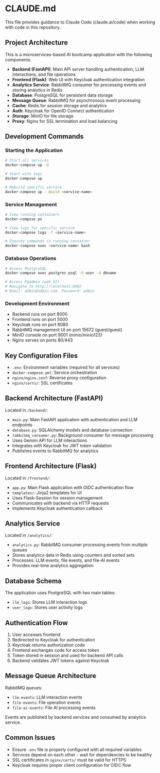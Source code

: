 # CLAUDE.md

This file provides guidance to Claude Code (claude.ai/code) when working with code in this repository.

## Project Architecture

This is a microservices-based AI bootcamp application with the following components:

- **Backend (FastAPI)**: Main API server handling authentication, LLM interactions, and file operations
- **Frontend (Flask)**: Web UI with Keycloak authentication integration
- **Analytics Service**: RabbitMQ consumer for processing events and storing analytics in Redis
- **Database**: PostgreSQL for persistent data storage
- **Message Queue**: RabbitMQ for asynchronous event processing
- **Cache**: Redis for session storage and analytics
- **Auth**: Keycloak for OpenID Connect authentication
- **Storage**: MinIO for file storage
- **Proxy**: Nginx for SSL termination and load balancing

## Development Commands

### Starting the Application
```bash
# Start all services
docker-compose up -d

# Start with logs
docker-compose up

# Rebuild specific service
docker-compose up --build <service-name>
```

### Service Management
```bash
# View running containers
docker-compose ps

# View logs for specific service
docker-compose logs -f <service-name>

# Execute commands in running container
docker-compose exec <service-name> bash
```

### Database Operations
```bash
# Access PostgreSQL
docker-compose exec postgres psql -U user -d dbname

# Access PgAdmin (web UI)
# Navigate to http://localhost:8082
# Email: admin@admin.com, Password: admin
```

### Development Environment
- Backend runs on port 8000
- Frontend runs on port 5000
- Keycloak runs on port 8080
- RabbitMQ management UI on port 15672 (guest/guest)
- MinIO console on port 9001 (minio/minio123)
- Nginx serves on ports 80/443

## Key Configuration Files

- `.env`: Environment variables (required for all services)
- `docker-compose.yml`: Service orchestration
- `nginx/nginx.conf`: Reverse proxy configuration
- `nginx/certs/`: SSL certificates

## Backend Architecture (FastAPI)

Located in `/backend/`:
- `main.py`: Main FastAPI application with authentication and LLM endpoints
- `database.py`: SQLAlchemy models and database connection
- `rabbitmq_consumer.py`: Background consumer for message processing
- Uses Gemini API for LLM interactions
- Integrates with Keycloak for JWT token validation
- Publishes events to RabbitMQ for analytics

## Frontend Architecture (Flask)

Located in `/frontend/`:
- `app.py`: Main Flask application with OIDC authentication flow
- `templates/`: Jinja2 templates for UI
- Uses Flask-Session for session management
- Communicates with backend via HTTP requests
- Implements Keycloak authentication callback

## Analytics Service

Located in `/analytics/`:
- `analytics.py`: RabbitMQ consumer processing events from multiple queues
- Stores analytics data in Redis using counters and sorted sets
- Processes: LLM events, file events, and file-AI events
- Provides real-time analytics aggregation

## Database Schema

The application uses PostgreSQL with two main tables:
- `llm_logs`: Stores LLM interaction logs
- `user_logs`: Stores user activity logs

## Authentication Flow

1. User accesses frontend
2. Redirected to Keycloak for authentication
3. Keycloak returns authorization code
4. Frontend exchanges code for access token
5. Token stored in session and used for backend API calls
6. Backend validates JWT tokens against Keycloak

## Message Queue Architecture

RabbitMQ queues:
- `llm-events`: LLM interaction events
- `file-events`: File operation events  
- `file-ai-events`: File AI processing events

Events are published by backend services and consumed by analytics service.

## Common Issues

- Ensure `.env` file is properly configured with all required variables
- Services depend on each other - wait for dependencies to be healthy
- SSL certificates in `nginx/certs/` must be valid for HTTPS
- Keycloak requires proper client configuration for OIDC flow